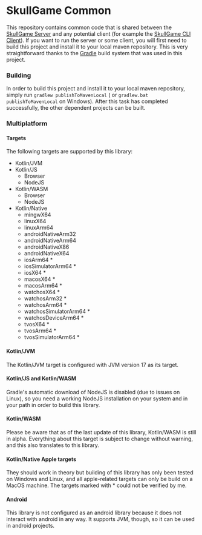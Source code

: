 # SkullGame Common

This repository contains common code that is shared between
the [SkullGame Server](https://github.com/RaphaelTarita/skullgame-server) and any potential client (for example the
[SkullGame CLI Client](https://github.com/RaphaelTarita/skullgame-client-cli)). If you want to run the server or some
client, you will first need to build this project and install it to your local maven repository. This is very
straightforward thanks to the [Gradle](https://gradle.org) build system that was used in this project.

### Building

In order to build this project and install it to your local maven repository, simply run `gradlew publishToMavenLocal` (
or `gradlew.bat publishToMavenLocal` on Windows). After this task has completed successfully, the other dependent
projects can be built.

### Multiplatform

#### Targets

The following targets are supported by this library:

- Kotlin/JVM
- Kotlin/JS
    - Browser
    - NodeJS
- Kotlin/WASM
    - Browser
    - NodeJS
- Kotlin/Native
    - mingwX64
    - linuxX64
    - linuxArm64
    - androidNativeArm32
    - androidNativeArm64
    - androidNativeX86
    - androidNativeX64
    - iosArm64 *
    - iosSimulatorArm64 *
    - iosX64 *
    - macosX64 *
    - macosArm64 *
    - watchosX64 *
    - watchosArm32 *
    - watchosArm64 *
    - watchosSimulatorArm64 *
    - watchosDeviceArm64 *
    - tvosX64 *
    - tvosArm64 *
    - tvosSimulatorArm64 *

#### Kotlin/JVM

The Kotlin/JVM target is configured with JVM version 17 as its target.

#### Kotlin/JS and Kotlin/WASM

Gradle's automatic download of NodeJS is disabled (due to issues on Linux), so you need a working NodeJS installation on
your system and in your path in order to build this library.

#### Kotlin/WASM

Please be aware that as of the last update of this library, Kotlin/WASM is still in alpha. Everything about this target
is subject to change without warning, and this also translates to this library.

#### Kotlin/Native Apple targets

They should work in theory but building of this library has only been tested on Windows and Linux, and all apple-related
targets can only be build on a MacOS machine. The targets marked with * could not be verified by me.

#### Android

This library is not configured as an android library because it does not interact with android in any way. It supports
JVM, though, so it can be used in android projects.